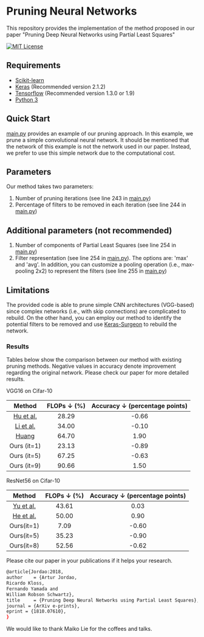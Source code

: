 # Pruning Neural Networks
This repository provides the implementation of the method proposed in our paper "Pruning Deep Neural Networks using Partial Least Squares"

[![MIT License](https://img.shields.io/badge/license-MIT-blue.svg)](LICENSE)

## Requirements
- [Scikit-learn](http://scikit-learn.org/stable/)
- [Keras](https://github.com/fchollet/keras) (Recommended version 2.1.2)
- [Tensorflow](https://www.tensorflow.org/) (Recommended version 1.3.0 or 1.9)
- [Python 3](https://www.python.org/)

## Quick Start
[main.py](main.py) provides an example of our pruning approach. In this example, we prune a simple convolutional neural network. It should be mentioned that the network of this example is not the network used in our paper. Instead, we prefer to use this simple network due to the computational cost.

## Parameters
Our method takes two parameters:
1. Number of pruning iterations (see line 243 in [main.py](main.py))
2. Percentage of filters to be removed in each iteration (see line 244 in [main.py](main.py))
## Additional parameters (not recommended)
1. Number of components of Partial Least Squares (see line 254 in [main.py](main.py))
2. Filter representation (see line 254 in [main.py](main.py)). The options are: 'max' and 'avg'. In addition, you can customize a pooling operation (i.e., max-pooling 2x2) to represent the filters (see line 255 in [main.py](main.py))

## Limitations
The provided code is able to prune simple CNN architectures (VGG-based) since complex networks (i.e., with skip connections) are complicated to rebuild. On the other hand, you can employ our method to identify the potential filters to be removed and use [Keras-Surgeon](https://github.com/BenWhetton/keras-surgeon) to rebuild the network.

### Results
Tables below show the comparison between our method with existing pruning methods. Negative values in accuracy denote improvement regarding the original network. Please check our paper for more detailed results.

VGG16 on Cifar-10

|    Method   | FLOPs ↓ (%) | Accuracy ↓ (percentage points) |
|:-----------:|:-----:|:----------------:|
|  [Hu et al.](https://arxiv.org/abs/1607.03250)  |  28.29 |       -0.66      |
|  [Li et al.](https://arxiv.org/abs/1608.08710)  |  34.00 |       -0.10       |
|    [Huang](https://ieeexplore.ieee.org/document/8354187)   | 64.70 |        1.90       |
| Ours (it=1) | 23.13 |       -0.89      |
| Ours (it=5) | 67.25 |       -0.63      |
| Ours (it=9) | 90.66 |        1.50       |

ResNet56 on Cifar-10

|     Method     | FLOPs ↓ (%) | Accuracy ↓ (percentage points) |
|:--------------:|:-----:|:----------------:|
| [Yu et al.](http://openaccess.thecvf.com/content_cvpr_2018/CameraReady/0601.pdf) |   43.61 |       0.03       |
| [He et al.](http://openaccess.thecvf.com/content_ECCV_2018/papers/Yihui_He_AMC_Automated_Model_ECCV_2018_paper.pdf) | 50.00 |  0.90       |
|   Ours(it=1)   |   7.09 | -0.60 |
|   Ours(it=5)   |  35.23 | -0.90 |
|   Ours(it=8)   |  52.56 |-0.62|

Please cite our paper in your publications if it helps your research.
```bash
@article{Jordao:2018,
author    = {Artur Jordao,
Ricardo Kloss,
Fernando Yamada and
William Robson Schwartz},
title     = {Pruning Deep Neural Networks using Partial Least Squares},
journal = {ArXiv e-prints},
eprint = {1810.07610},
}
```
We would like to thank Maiko Lie for the coffees and talks.
